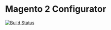 # Magento 2 Configurator

[![Build Status](https://travis-ci.org/ctidigital/magento2-configurator.svg?branch=master)](https://travis-ci.org/ctidigital/magento2-configurator)